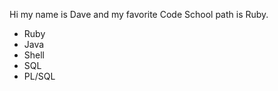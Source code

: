 Hi my name is Dave and my favorite Code School path is Ruby.

* Ruby
* Java
* Shell 
* SQL
* PL/SQL

